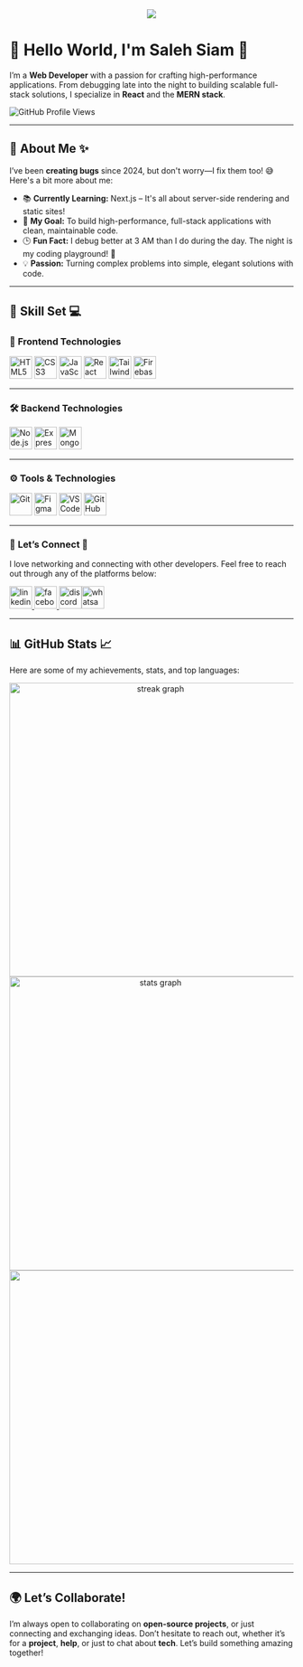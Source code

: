 
<div align="center">
  <img height="auto" weight="100%" src="https://i.ibb.co.com/s9yWjh6b/githubbanner.png" />
</div>


# 👋 **Hello World, I'm Saleh Siam** 🚀


I’m a **Web Developer** with a passion for crafting high-performance applications. From debugging late into the night to building scalable full-stack solutions, I specialize in **React** and the **MERN stack**. 


 <img src="https://komarev.com/ghpvc/?username=salehsiam&label=Profile%20views&color=0e75b6&style=flat" alt="GitHub Profile Views" class="h-4" />

---

## 🌟 **About Me** ✨

I’ve been **creating bugs** since 2024, but don't worry—I fix them too! 😅 Here's a bit more about me:

- 📚 **Currently Learning:** Next.js – It's all about server-side rendering and static sites!
- 🎯 **My Goal:** To build high-performance, full-stack applications with clean, maintainable code.
- 🕒 **Fun Fact:** I debug better at 3 AM than I do during the day. The night is my coding playground! 🌙
- 💡 **Passion:** Turning complex problems into simple, elegant solutions with code.


---

## 🧠 **Skill Set** 💻

### 🎨 **Frontend Technologies**
<div align="left">
  <img src="https://cdn.jsdelivr.net/gh/devicons/devicon/icons/html5/html5-original.svg" height="40" alt="HTML5" />
  <img src="https://cdn.jsdelivr.net/gh/devicons/devicon/icons/css3/css3-original.svg" height="40" alt="CSS3" />
  <img src="https://cdn.jsdelivr.net/gh/devicons/devicon/icons/javascript/javascript-original.svg" height="40" alt="JavaScript" />
  <img src="https://cdn.jsdelivr.net/gh/devicons/devicon/icons/react/react-original.svg" height="40" alt="React" />
  <img src="https://cdn.simpleicons.org/tailwindcss/06B6D4" height="40" alt="Tailwind CSS" />
  <img src="https://cdn.jsdelivr.net/gh/devicons/devicon/icons/firebase/firebase-plain.svg" height="40" alt="Firebase" />
</div>

---

### 🛠️ **Backend Technologies**
<div align="left">
  <img src="https://cdn.jsdelivr.net/gh/devicons/devicon/icons/nodejs/nodejs-original.svg" height="40" alt="Node.js" />
  <img src="https://skillicons.dev/icons?i=express" height="40" alt="Express.js" />
  <img src="https://cdn.simpleicons.org/mongodb/47A248" height="40" alt="MongoDB" />
</div>

---

### ⚙️ **Tools & Technologies**
<div align="left">
  <img src="https://cdn.simpleicons.org/git/F05032" height="40" alt="Git" />
  <img src="https://skillicons.dev/icons?i=figma" height="40" alt="Figma" />
  <img src="https://skillicons.dev/icons?i=vscode" height="40" alt="VS Code" />
  <img src="https://skillicons.dev/icons?i=github" height="40" alt="GitHub" />
</div>

---

### 🚀 **Let’s Connect** 🤝

I love networking and connecting with other developers. Feel free to reach out through any of the platforms below:
  <div align="left">
      <a href="https://www.linkedin.com/in/saleh-siam-69950734b/" target="_blank">
    <img src="https://raw.githubusercontent.com/maurodesouza/profile-readme-generator/master/src/assets/icons/social/linkedin/default.svg"  height="40" alt="linkedin logo"  />
      </a> <a href="https://web.facebook.com/abusalehmdsiam.1/" target="_blank">
    <img src="https://raw.githubusercontent.com/maurodesouza/profile-readme-generator/master/src/assets/icons/social/facebook/default.svg"  height="40" alt="facebook logo"  />
      </a><a href="https://discordapp.com/users/abusalehmdsiam" target="_blank"><img src="https://raw.githubusercontent.com/maurodesouza/profile-readme-generator/master/src/assets/icons/social/discord/default.svg"  height="40" alt="discord logo" /></a><a href="https://wa.me/+8801912697508" target="_blank"><img src="https://raw.githubusercontent.com/maurodesouza/profile-readme-generator/master/src/assets/icons/social/whatsapp/default.svg"  height="40" alt="whatsapp logo" /></a>
</div>

---

## 📊 **GitHub Stats** 📈

Here are some of my achievements, stats, and top languages:


<div align="center">
<img 
  src="https://nirzak-streak-stats.vercel.app/?user=salehsiam&theme=dracula&hide_border=true&ring=ff9c00&fire=ff6b81&currStreakLabel=ffffff&currStreakNum=00ffff&sideNums=ffffff&sideLabels=aaaaaa&dates=888888" 
  width="520px" 
  alt="streak graph" 
/>

   <img src="https://github-readme-stats.vercel.app/api?username=salehsiam&hide_title=false&hide_rank=false&show_icons=true&include_all_commits=true&count_private=true&disable_animations=false&theme=tokyonight&locale=en&hide_border=true&order=1" width="520px" alt="stats graph" />
 <br>
<img align="center" src="https://github-readme-stats-sigma-five.vercel.app/api/top-langs/?username=salehsiam&layout=compact&theme=tokyonight&hide_border=true" width="520px" />


   
</div>

---

## 🌍 **Let’s Collaborate!**

I’m always open to collaborating on **open-source projects**, or just connecting and exchanging ideas. Don’t hesitate to reach out, whether it’s for a **project**, **help**, or just to chat about **tech**. Let’s build something amazing together!
